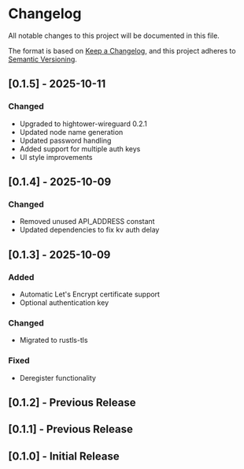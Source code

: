# Changelog

All notable changes to this project will be documented in this file.

The format is based on [Keep a Changelog](https://keepachangelog.com/en/1.0.0/),
and this project adheres to [Semantic Versioning](https://semver.org/spec/v2.0.0.html).

## [0.1.5] - 2025-10-11

### Changed
- Upgraded to hightower-wireguard 0.2.1
- Updated node name generation
- Updated password handling
- Added support for multiple auth keys
- UI style improvements

## [0.1.4] - 2025-10-09

### Changed
- Removed unused API_ADDRESS constant
- Updated dependencies to fix kv auth delay

## [0.1.3] - 2025-10-09

### Added
- Automatic Let's Encrypt certificate support
- Optional authentication key

### Changed
- Migrated to rustls-tls

### Fixed
- Deregister functionality

## [0.1.2] - Previous Release

## [0.1.1] - Previous Release

## [0.1.0] - Initial Release
